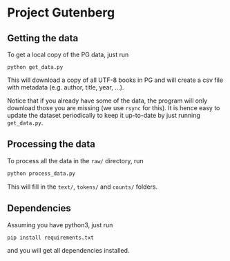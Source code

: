# Project Gutenberg

## Getting the data
To get a local copy of the PG data, just run
```
python get_data.py
```
This will download a copy of all UTF-8 books in PG and will create a csv file with metadata (e.g. author, title, year, ...).

Notice that if you already have some of the data, the program will only download those you are missing (we use `rsync` for this). It is hence easy to update the dataset periodically to keep it up-to-date by just running `get_data.py`.


## Processing the data
To process all the data in the `raw/` directory, run
```bash
python process_data.py
```
This will fill in the `text/`, `tokens/` and `counts/` folders.


## Dependencies

Assuming you have python3, just run

```bash
pip install requirements.txt
```
and you will get all dependencies installed.
